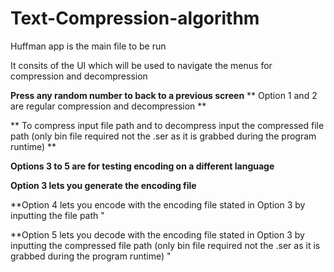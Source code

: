 # Text-Compression-algorithm

Huffman app is the main file to be run

It consits of the UI which will be used to navigate the menus for compression and decompression

**Press any random number to back to a previous screen**
** Option 1 and 2 are regular compression and decompression **

** To compress input file path and to decompress input the compressed file path (only bin file required not the .ser as it is grabbed during the program runtime) **

**Options 3 to 5 are for testing encoding on a different language**

**Option 3 lets you generate the encoding file**

**Option 4 lets you encode with the encoding file stated in Option 3 by inputting the file path "

**Option 5 lets you decode with the encoding file stated in Option 3 by inputting the compressed file path (only bin file required not the .ser as it is grabbed during the program runtime) "
